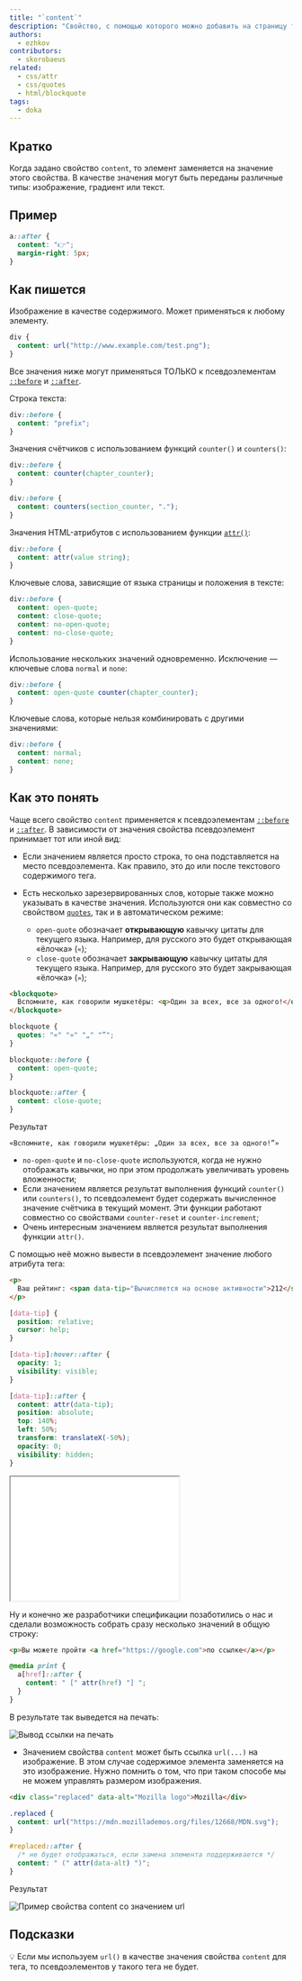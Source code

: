 ```yaml
---
title: "`content`"
description: "Свойство, с помощью которого можно добавить на страницу то, чего нет в HTML-разметке."
authors:
  - ezhkov
contributors:
  - skorobaeus
related:
  - css/attr
  - css/quotes
  - html/blockquote
tags:
  - doka
---
```


## Кратко

Когда задано свойство `content`, то элемент заменяется на значение этого свойства. В качестве значения могут быть переданы различные типы: изображение, градиент или текст.

## Пример

```css
a::after {
  content: "👉";
  margin-right: 5px;
}
```

## Как пишется

Изображение в качестве содержимого. Может применяться к любому элементу.

```css
div {
  content: url("http://www.example.com/test.png");
}
```

Все значения ниже могут применяться ТОЛЬКО к псевдоэлементам [`::before`](/css/before/) и [`::after`](/css/after/).

Строка текста:

```css
div::before {
  content: "prefix";
}
```

Значения счётчиков с использованием функций `counter()` и `counters()`:

```css
div::before {
  content: counter(chapter_counter);
}

div::before {
  content: counters(section_counter, ".");
}
```

Значения HTML-атрибутов с использованием функции [`attr()`](/css/attr/):

```css
div::before {
  content: attr(value string);
}
```

Ключевые слова, зависящие от языка страницы и положения в тексте:

```css
div::before {
  content: open-quote;
  content: close-quote;
  content: no-open-quote;
  content: no-close-quote;
}
```

Использование нескольких значений одновременно. Исключение — ключевые слова `normal` и `none`:

```css
div::before {
  content: open-quote counter(chapter_counter);
}
```

Ключевые слова, которые нельзя комбинировать с другими значениями:


```css
div::before {
  content: normal;
  content: none;
}
```

## Как это понять

Чаще всего свойство `content` применяется к псевдоэлементам [`::before`](/css/before/) и [`::after`](/css/after/). В зависимости от значения свойства псевдоэлемент принимает тот или иной вид:

- Если значением является просто строка, то она подставляется на место псевдоэлемента. Как правило, это до или после текстового содержимого тега.
- Есть несколько зарезервированных слов, которые также можно указывать в качестве значения. Используются они как совместно со свойством [`quotes`](/css/quotes/), так и в автоматическом режиме:

  - `open-quote` обозначает **открывающую** кавычку цитаты для текущего языка. Например, для русского это будет открывающая «ёлочка» (`«`);
  - `close-quote` обозначает **закрывающую** кавычку цитаты для текущего языка. Например, для русского это будет закрывающая «ёлочка» (`»`);

```html
<blockquote>
  Вспомните, как говорили мушкетёры: <q>Один за всех, все за одного!</q>
</blockquote>
```

```css
blockquote {
  quotes: "«" "»" "„" "”";
}

blockquote::before {
  content: open-quote;
}

blockquote::after {
  content: close-quote;
}
```

Результат

```
«Вспомните, как говорили мушкетёры: „Один за всех, все за одного!”»
```

  - `no-open-quote` и `no-close-quote` используются, когда не нужно отображать кавычки, но при этом продолжать увеличивать уровень вложенности;
  - Если значением является результат выполнения функций `counter()` или `counters()`, то псевдоэлемент будет содержать вычисленное значение счётчика в текущий момент. Эти функции работают совместно со свойствами `counter-reset` и `counter-increment`;
  - Очень интересным значением является результат выполнения функции `attr()`.

С помощью неё можно вывести в псевдоэлемент значение любого атрибута тега:

```html
<p>
  Ваш рейтинг: <span data-tip="Вычисляется на основе активности">212</span>
</p>
```

```css
[data-tip] {
  position: relative;
  cursor: help;
}

[data-tip]:hover::after {
  opacity: 1;
  visibility: visible;
}

[data-tip]::after {
  content: attr(data-tip);
  position: absolute;
  top: 140%;
  left: 50%;
  transform: translateX(-50%);
  opacity: 0;
  visibility: hidden;
}
```

<iframe title="Всплывающая подсказка к рейтингу" src="demos/rating/" height="220"></iframe>

Ну и конечно же разработчики спецификации позаботились о нас и сделали возможность собрать сразу несколько значений в общую строку:

```html
<p>Вы можете пройти <a href="https://google.com">по ссылке</a></p>
```

```css
@media print {
  a[href]::after {
    content: " [" attr(href) "] ";
  }
}
```

В результате так выведется на печать:

![Вывод ссылки на печать](images/print.png)

- Значением свойства `content` может быть ссылка `url(...)` на изображение. В этом случае содержимое элемента заменяется на это изображение. Нужно помнить о том, что при таком способе мы не можем управлять размером изображения.

```html
<div class="replaced" data-alt="Mozilla logo">Mozilla</div>
```

```css
.replaced {
  content: url("https://mdn.mozillademos.org/files/12668/MDN.svg");
}

#replaced::after {
  /* не будет отображаться, если замена элемента поддерживается */
  content: " (" attr(data-alt) ")";
}
```

Результат

![Пример свойства content со значением url](images/MDN.svg)

## Подсказки

💡 Если мы используем `url()` в качестве значения свойства `content` для тега, то псевдоэлементов у такого тега не будет.
